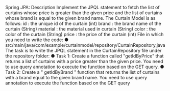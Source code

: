 Spring JPA:
Description
Implement the JPQL statement to fetch the list of curtains whose price is greater than the given 
price and the list of curtains whose brand is equal to the given brand name.
The Curtain Model is as follows:
id : the unique id of the curtain (int)
brand : the brand name of the curtain (String)
material : the material used in curtain (String)
color : the color of the curtain (String)
price : the price of the curtain (int)
File in which you need to write the code:
● src/main/java/com/example/curtainmodel/repository/CurtainRepository.java
The task is to write the JPQL statement in the CurtainRepository file under the repository 
folder:
● Task 1: Create a function called "getIdByPrice" that returns a list of curtains with a price 
greater than the given price. You need to use query annotation to execute the function 
based on the GET query.
● Task 2: Create a " getIdByBrand " function that returns the list of curtains with a brand 
equal to the given brand name. You need to use query annotation to execute the 
function based on the GET query
